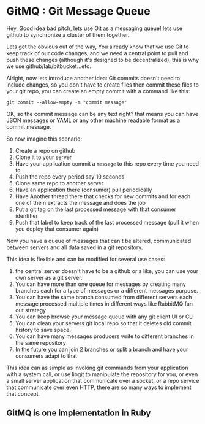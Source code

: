 # GitMQ : Git Message Queue

Hey, Good idea bad pitch, lets use Git as a messaging queue! lets use github to
synchronize a cluster of them together.

Lets get the obvious out of the way, You already know that we use Git to keep
track of our code changes, and we need a central point to pull and push these
changes (although it's designed to be decentralized), this is why we use
github/lab/bitbucket...etc.

Alright, now lets introduce another idea: Git commits doesn't need to include
changes, so you don't have to create files then commit these files to
your git repo, you can create an empty commit with a command like this:

```
git commit --allow-empty -m "commit message"
```

OK, so the commit message can be any text right? that means you can have JSON
messages or YAML or any other machine readable format as a commit message.

So now imagine this scenario:

1. Create a repo on github
1. Clone it to your server
1. Have your application commit a `message` to this repo every time you need to
1. Push the repo every period say 10 seconds
1. Clone same repo to another server
1. Have an application there (consumer) pull periodically
1. Have Another thread there that checks for new commits and for each one of
   them extracts the message and does the job
1. Put a git tag on the last processed message with that consumer identifier
1. Push that label to keep track of the last processed message (pull it when you
   deploy that consumer again)

Now you have a queue of messages that can't be altered, communicated between
servers and all data saved in a git repository.

This idea is flexible and can be modified for several use cases:

1. the central server doesn't have to be a github or a like, you can use your
   own server as a git server.
1. You can have more than one queue for messages by creating many branches each
   for a type of messages or a different messages purpose.
1. You can have the same branch consumed from different servers each message
   processed multiple times in different ways like RabbitMQ fan out strategy
1. You can keep browse your message queue with any git client UI or CLI
1. You can clean your servers git local repo so that it deletes old commit
   history to save space.
1. You can have many messages producers write to different branches in the same
   repository
1. In the future you can join 2 branches or split a branch and have your
   consumers adapt to that

This idea can as simple as invoking git commands from your application with a
system call, or use libgit to manipulate the repository for you, or even a small
server application that communicate over a socket, or a repo service that
communicate over even HTTP, there are so many ways to implement that concept.

## GitMQ is one implementation in Ruby
